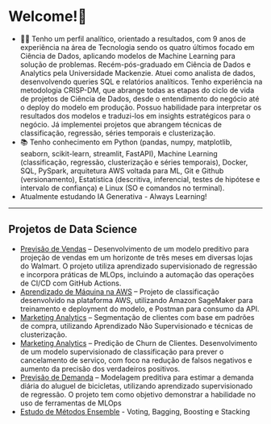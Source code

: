 # Welcome!👋

- 👨‍💻 Tenho um perfil analítico, orientado a resultados, com 9 anos de experiência na área de Tecnologia sendo os quatro últimos focado em Ciência de Dados, aplicando modelos de Machine Learning para solução de problemas. Recém-pós-graduado em Ciência de Dados e Analytics pela Universidade Mackenzie. Atuei como analista de dados, desenvolvendo queries SQL e relatórios analíticos. Tenho experiência na metodologia CRISP-DM, que abrange todas as etapas do ciclo de vida de projetos de Ciência de Dados, desde o entendimento do negócio até o deploy do modelo em produção. Possuo habilidade para interpretar os resultados dos modelos e traduzi-los em insights estratégicos para o negócio.
Já implementei projetos que abrangem técnicas de classificação, regressão, séries temporais e clusterização.
- 📚 Tenho conhecimento em Python (pandas, numpy, matplotlib, seaborn, scikit-learn, streamlit, FastAPI), Machine Learning (classificação, regressão, clusterização e séries temporais), Docker, SQL, PySpark, arquitetura AWS voltada para ML, Git e Github (versionamento), Estatística (descritiva, inferencial, testes de hipótese e intervalo de confiança) e Linux (SO e comandos no terminal).
- Atualmente estudando IA Generativa - Always Learning!

------------
## Projetos de Data Science

- [Previsão de Vendas](https://github.com/idfelipemalatesta/walmart_sales_mlops) – Desenvolvimento de um modelo preditivo para projeção de vendas em um horizonte de três meses em diversas lojas do Walmart. O projeto utiliza aprendizado supervisionado de regressão e incorpora práticas de MLOps, incluindo a automação das operações de CI/CD com GitHub Actions.
- [Aprendizado de Máquina na AWS](https://github.com/idfelipemalatesta/sagemaker-lambda-api) – Projeto de classificação desenvolvido na plataforma AWS, utilizando Amazon SageMaker para treinamento e deployment do modelo, e Postman para consumo da API.
- [Marketing Analytics](https://github.com/idfelipemalatesta/customer-segmentation) – Segmentação de clientes com base em padrões de compra, utilizando Aprendizado Não Supervisionado e técnicas de clusterização.
- [Marketing Analytics](https://github.com/idfelipemalatesta/telecom-churn-prediction) – Predição de Churn de Clientes. Desenvolvimento de um modelo supervisionado de classificação para prever o cancelamento de serviço, com foco na redução de falsos negativos e aumento da precisão dos verdadeiros positivos.
- [Previsão de Demanda](https://github.com/idfelipemalatesta/bike-demand) – Modelagem preditiva para estimar a demanda diária do aluguel de bicicletas, utilizando aprendizado supervisionado de regressão. O projeto tem como objetivo demonstrar a habilidade no uso de ferramentas de MLOps
- [Estudo de Métodos Ensemble](https://github.com/idfelipemalatesta/ensemble-methods) - Voting, Bagging, Boosting e Stacking



